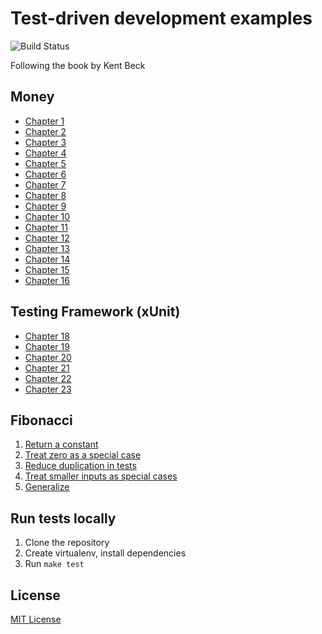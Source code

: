 # Test-driven development examples

![Build Status](https://img.shields.io/github/workflow/status/dmitrvk/tdd/ci?color=50c878&style=flat-square)

Following the book by Kent Beck

## Money

* [Chapter 1](https://github.com/dmitrvk/tdd/commit/a01702ff5ce08d128997e9fd2272fc7e80784075)
* [Chapter 2](https://github.com/dmitrvk/tdd/commit/8dac45e07ddb3d35299a6df43e07de369cca1be6)
* [Chapter 3](https://github.com/dmitrvk/tdd/commit/2dac0efee1f44ae9d30f215f1403b2e44aafb5f7)
* [Chapter 4](https://github.com/dmitrvk/tdd/commit/2a67c07f64af4cbb04d3e87fcdd55f55b78bf608)
* [Chapter 5](https://github.com/dmitrvk/tdd/commit/01bcfc9451e6b6090dc3bf03e1e1491c22fe89a6)
* [Chapter 6](https://github.com/dmitrvk/tdd/commit/13dd57cf3fec0d8f9301ec57e7b8ac26c2941d53)
* [Chapter 7](https://github.com/dmitrvk/tdd/commit/f9375bcc1a9604af17af1ba48429347a070d7db7)
* [Chapter 8](https://github.com/dmitrvk/tdd/commit/1134588962db0944b4ff6815349a919c3daf8210)
* [Chapter 9](https://github.com/dmitrvk/tdd/commit/0dd635b2644c91a32e8a382bb91badc23998941b)
* [Chapter 10](https://github.com/dmitrvk/tdd/commit/46a09f37ae78680f7ca78634a03a2d2e66fafc80)
* [Chapter 11](https://github.com/dmitrvk/tdd/commit/783fc9bfaaeb0d12d91cdc9ac3da25abd1c720e6)
* [Chapter 12](https://github.com/dmitrvk/tdd/commit/745fa9100cc9acdfae8e1c2d1c231fee4b0a4f16)
* [Chapter 13](https://github.com/dmitrvk/tdd/commit/414ad7a43b7c9d0559de48db878c47bad5a139cb)
* [Chapter 14](https://github.com/dmitrvk/tdd/commit/7b3f493efd450d0636302a9efbb73a759e3f1976)
* [Chapter 15](https://github.com/dmitrvk/tdd/commit/fe64f2b69a3f9275de6e82e3ffa42278b89df5a8)
* [Chapter 16](https://github.com/dmitrvk/tdd/commit/61c348d3430fda84c10e1fc188b9287963a542aa)

## Testing Framework (xUnit)

* [Chapter 18](https://github.com/dmitrvk/tdd/commit/c0123ae393f4330f652820599620f1e8f4a79de4)
* [Chapter 19](https://github.com/dmitrvk/tdd/commit/7de8ce80d76ac51e2bd7e7d62642931edfd7fc98)
* [Chapter 20](https://github.com/dmitrvk/tdd/commit/ddaffeb5eca62551869a75a98081d6596abe398e)
* [Chapter 21](https://github.com/dmitrvk/tdd/commit/8be0a92e0686a7cc85a908dd2dc31b91d011360f)
* [Chapter 22](https://github.com/dmitrvk/tdd/commit/13fe4428d8a3650ed48cd79936cc17da51d8d61a)
* [Chapter 23](https://github.com/dmitrvk/tdd/commit/bfd0fb27af3584a6669abe073c679e9ad4c15fd7)

## Fibonacci

1. [Return a constant](https://github.com/dmitrvk/tdd/commit/1739ec7954637722a31364f35a78032beedce2a5)
1. [Treat zero as a special case](https://github.com/dmitrvk/tdd/commit/84f1483a522f8cea82c33b500559b5360d71aba0)
1. [Reduce duplication in tests](https://github.com/dmitrvk/tdd/commit/78d20b9d771d4875070981feb6fc2c1a0bb3224a)
1. [Treat smaller inputs as special cases](https://github.com/dmitrvk/tdd/commit/d58160ae25030d0b318daeb20a061aa03382a984)
1. [Generalize](https://github.com/dmitrvk/tdd/commit/64a3c21bccc138fffd11214fa6f5df57a92cc78a)

## Run tests locally

1. Clone the repository
1. Create virtualenv, install dependencies
1. Run `make test`

## License

[MIT License](https://github.com/dmitrvk/tdd/blob/main/LICENSE)
